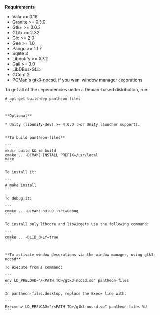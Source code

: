 **Requirements**

* Vala >= 0.16
* Granite >= 0.3.0
* Gtk+ >= 3.0.3
* GLib >= 2.32
* Gio >= 2.0
* Gee >= 1.0
* Pango >= 1.1.2
* Sqlite 3
* Libnotify >= 0.7.2
* Gail >= 3.0
* LibDBus-GLib
* GConf 2
* PCMan's [gtk3-nocsd](https://github.com/PCMan/gtk3-nocsd "PCMan/gtk3-nocsd"), if you want window manager decorations


To get all of the dependencies under a Debian-based distribution, run:

````
# apt-get build-dep pantheon-files
```


**Optional**

* Unity (libunity-dev) >= 4.0.0 (For Unity launcher support).


**To build pantheon-files**

```
mkdir build && cd build
cmake .. -DCMAKE_INSTALL_PREFIX=/usr/local
make
```

To install it:

```
# make install
```
    
To debug it:

```
cmake .. -DCMAKE_BUILD_TYPE=Debug
```

To install only libcore and libwidgets use the following command:

```
cmake .. -DLIB_ONLY=true
```


**To activate window decorations via the window manager, using gtk3-nocsd**

To execute from a command:

```
env LD_PRELOAD="/<PATH TO>/gtk3-nocsd.so" pantheon-files
```

In pantheon-files.desktop, replace the Exec= line with:

```
Exec=env LD_PRELOAD="/<PATH TO>/gtk3-nocsd.so" pantheon-files %U
```
